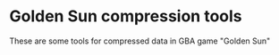 Golden Sun compression tools
=========
These are some tools for compressed data in GBA game "Golden Sun"
